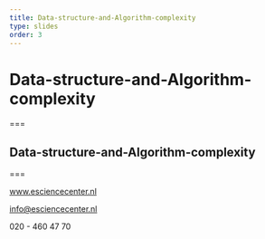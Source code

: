 ```yaml
---
title: Data-structure-and-Algorithm-complexity 
type: slides
order: 3
---
```


<!-- .slide: data-state="title" -->

# Data-structure-and-Algorithm-complexity 

===

<!-- .slide: data-state="standard" -->

##  Data-structure-and-Algorithm-complexity <TODO> 
 

===

<!-- .slide: data-state="keepintouch" -->

www.esciencecenter.nl

info@esciencecenter.nl
 
020 - 460 47 70   
